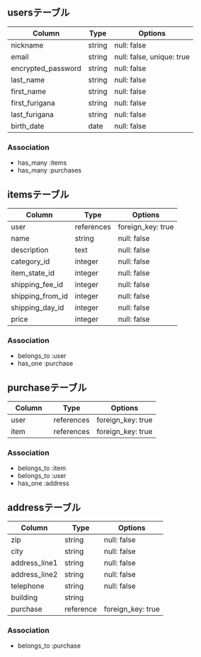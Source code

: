 ## usersテーブル

|Column             |Type   |Options                  |
| ----------------- | ----- | ----------------------- |
|nickname           |string |null: false              |
|email              |string |null: false, unique: true|
|encrypted_password |string |null: false              |
|last_name          |string |null: false              |
|first_name         |string |null: false              |
|first_furigana     |string |null: false              |
|last_furigana      |string |null: false              |
|birth_date         |date   |null: false              |


### Association

- has_many :items
- has_many :purchases

## itemsテーブル

|Column           |Type       |Options           |
| --------------- | --------- | ---------------- |
|user             |references |foreign_key: true |
|name             |string     |null: false       |
|description      |text       |null: false       |
|category_id      |integer    |null: false       |
|item_state_id    |integer    |null: false       |
|shipping_fee_id  |integer    |null: false       |
|shipping_from_id |integer    |null: false       |
|shipping_day_id  |integer    |null: false       |
|price            |integer    |null: false       |

### Association

- belongs_to :user
- has_one :purchase

## purchaseテーブル

|Column        |Type          |Options           |
| ------------ | ------------ | ---------------- |
|user          |references    |foreign_key: true |
|item　　　     |references    |foreign_key: true |

### Association

- belongs_to :item
- belongs_to :user
- has_one :address

## addressテーブル

|Column        |Type     |Options          |
| ------------ | ------- | --------------- |
|zip           |string   |null: false      |
|city          |string   |null: false      |
|address_line1 |string   |null: false      |
|address_line2 |string   |null: false      |
|telephone     |string   |null: false      |
|building      |string   |                 |
|purchase      |reference|foreign_key: true|

### Association

- belongs_to :purchase